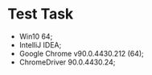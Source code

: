 # Test Task
* Win10 64; 
* IntelliJ IDEA;
* Google Chrome v90.0.4430.212 (64);
* ChromeDriver 90.0.4430.24;
